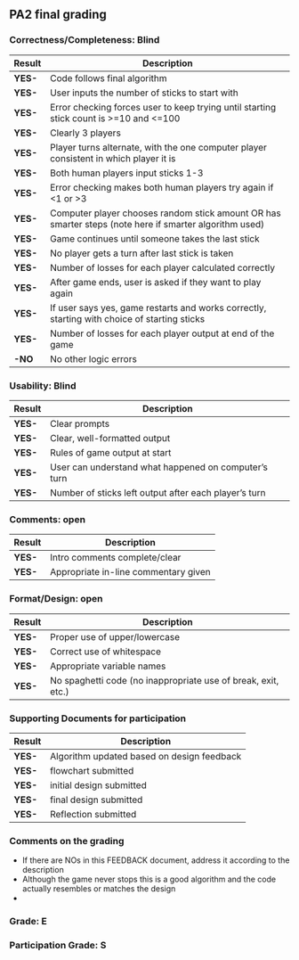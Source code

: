 ## PA2 final grading

### Correctness/Completeness: Blind

| Result   | Description                              |
|----------|------------------------------------------|
| **YES-** | Code follows final algorithm             |
| **YES-** | User inputs the number of sticks to start with |
| **YES-** | Error checking forces user to keep trying until starting stick count is >=10 and <=100 |
| **YES-** | Clearly 3 players                        |
| **YES-** | Player turns alternate, with the one computer player consistent in which player it is |
| **YES-** | Both human players input sticks 1-3      |
| **YES-** | Error checking makes both human players try again if <1 or >3 |
| **YES-** | Computer player chooses random stick amount OR has smarter steps (note here if smarter algorithm used) |
| **YES-** | Game continues until someone takes the last stick |
| **YES-** | No player gets a turn after last stick is taken |
| **YES-** | Number of losses for each player calculated correctly |
| **YES-** | After game ends, user is asked if they want to play again |
| **YES-** | If user says yes, game restarts and works correctly, starting with choice of starting sticks |
| **YES-** | Number of losses for each player output at end of the game |
| **-NO** | No other logic errors                    |

### Usability: Blind

| Result   | Description                              |
|----------|------------------------------------------|
| **YES-** | Clear prompts                            |
| **YES-** | Clear, well-formatted output             |
| **YES-** | Rules of game output at start            |
| **YES-** | User can understand what happened on computer’s turn |
| **YES-** | Number of sticks left output after each player’s turn |


### Comments: open

| Result   | Description                              |
|----------|------------------------------------------|
| **YES-** | Intro comments complete/clear            |
| **YES-** | Appropriate in-line commentary given     |

### Format/Design: open

| Result   | Description                              |
|----------|------------------------------------------|
| **YES-** | Proper use of upper/lowercase            |
| **YES-** | Correct use of whitespace                |
| **YES-** | Appropriate variable names               |
| **YES-** | No spaghetti code (no inappropriate use of break, exit, etc.) |

### Supporting Documents for participation

| Result   | Description                              |
|----------|------------------------------------------|
| **YES-** | Algorithm updated based on design feedback |
| **YES-** | flowchart submitted                     |
| **YES-** | initial design submitted                |
| **YES-** | final design submitted |
| **YES-** | Reflection submitted                            |

### Comments on the grading
- If there are NOs in this FEEDBACK document, address it according to the description
- Although the game never stops this is a good algorithm and the code actually resembles or matches the design 
- 
### Grade: E

### Participation Grade: S